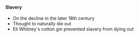 #### Slavery
- On the decline in the later 18th century
- Thought to naturally die out
- Eli Whitney's cotton gin prevented slavery from dying out